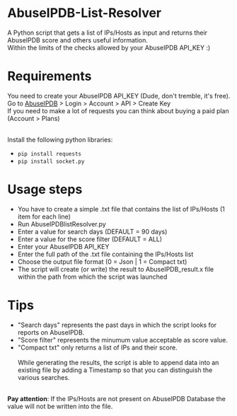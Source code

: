 # AbuseIPDB-List-Resolver
A Python script that gets a list of IPs/Hosts as input and returns their AbuseIPDB score and others useful information.<br>
Within the limits of the checks allowed by your AbuseIPDB API_KEY :)

# Requirements
You need to create your AbuseIPDB API_KEY (Dude, don't tremble, it's free).<br>
Go to [AbuseIPDB](https://www.abuseipdb.com/) > Login > Account > API > Create Key<br>
If you need to make a lot of requests you can think about buying a paid plan (Account > Plans)<br><br>

Install the following python libraries:
 - `pip install requests`
 - `pip install socket.py`

# Usage steps
 - You have to create a simple .txt file that contains the list of IPs/Hosts (1 item for each line)
 - Run AbuseIPDBlistResolver.py
 - Enter a value for search days (DEFAULT = 90 days)
 - Enter a value for the score filter (DEFAULT = ALL)
 - Enter your AbuseIPDB API_KEY
 - Enter the full path of the .txt file containing the IPs/Hosts list
 - Choose the output file format (0 = Json | 1 = Compact txt)
 - The script will create (or write) the result to AbuseIPDB_result.x file within the path from which the script was launched

# Tips
- "Search days" represents the past days in which the script looks for reports on AbuseIPDB.<br>
- "Score filter" represents the minumum value acceptable as score value.<br>
- "Compact txt" only returns a list of IPs and their score.<br><br>
While generating the results, the script is able to append data into an existing file by adding a Timestamp so that you can distinguish the various searches.<br><br>

**Pay attention**: If the IPs/Hosts are not present on AbuseIPDB Database the value will not be written into the file.
